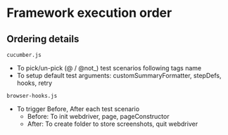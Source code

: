 # Framework execution order

## Ordering details

```
cucumber.js
```
- To pick/un-pick (@ / @not_) test scenarios following tags name 
- To setup default test arguments: customSummaryFormatter, stepDefs, hooks, retry

```
browser-hooks.js
```
- To trigger Before, After each test scenario
    - Before: To init webdriver, page, pageConstructor
    - After: To create folder to store screenshots, quit webdriver